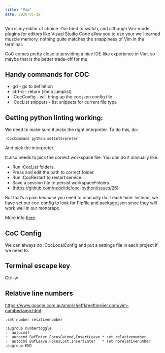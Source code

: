 ```yaml
---
title: "Vim"
date: 2020-05-29
---
```


Vim is my editor of choice.
I've tried to switch, and although Vim-mode plugins for editors like Visual Studio Code allow you to use your well-earned muscle memory, nothing quite matches the snappiness of Vim in the terminal.

CoC comes pretty close to providing a nice IDE-like experience in Vim, so maybe that is the better trade-off for me.

## Handy commands for COC

- gd - go to definition
- ctrl-o - return (:help jumplist)
- :CocConfig - will bring up the coc json config file
- :CocList snippets - list snippets for current file type


## Getting python linting working:

We need to make sure it picks the right interpreter. To do this, do:

```vim
:CocCommand python.setInterpreter
```

And pick the interpreter.

It also needs to pick the correct workspace file. You can do it manually like:
- Run :CocList folders.
- Press <cr> and edit the path to correct folder.
- Run :CocRestart to restart service.
- Save a session file to persist workspaceFolders.
- (https://github.com/neoclide/coc-python/issues/26)

But that’s a pain because you need to manually do it each time.
Instead, we have set our coc-config to look for Pipfile and package.json since they will work well in our monorepo.

More info [here](https://github.com/neoclide/coc.nvim/wiki/Using-workspaceFolders).


## CoC Config

We can always do :CocLocalConfig and put a settings file in each project if we need to.


## Terminal escape key
Ctrl-w


## Relative line numbers

https://www.google.com.au/amp/s/jeffkreeftmeijer.com/vim-number/amp.html

```vim
:set number relativenumber

:augroup numbertoggle
:  autocmd!
:  autocmd BufEnter,FocusGained,InsertLeave * set relativenumber
:  autocmd BufLeave,FocusLost,InsertEnter   * set norelativenumber
:augroup END
```
